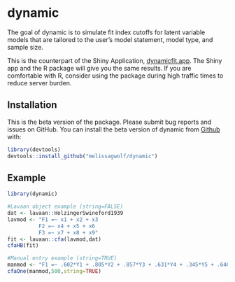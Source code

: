 
<!-- README.md is generated from README.Rmd. Please edit that file -->

# dynamic

<!-- badges: start -->

<!-- badges: end -->

The goal of dynamic is to simulate fit index cutoffs for latent variable
models that are tailored to the user’s model statement, model type, and
sample size.

This is the counterpart of the Shiny Application,
[dynamicfit.app](https://dynamicfit.app/cfa). The Shiny app and the R
package will give you the same results. If you are comfortable with R,
consider using the package during high traffic times to reduce server
burden.

## Installation

This is the beta version of the package. Please submit bug reports and
issues on GitHub. You can install the beta version of dynamic from
[Github](https://github.com) with:

``` r
library(devtools)
devtools::install_github("melissagwolf/dynamic")
```

## Example

``` r
library(dynamic)

#Lavaan object example (string=FALSE)
dat <- lavaan::HolzingerSwineford1939
lavmod <- "F1 =~ x1 + x2 + x3
          F2 =~ x4 + x5 + x6
          F3 =~ x7 + x8 + x9"
fit <- lavaan::cfa(lavmod,dat)
cfaHB(fit)

#Manual entry example (string=TRUE)
manmod <- "F1 =~ .602*Y1 + .805*Y2 + .857*Y3 + .631*Y4 + .345*Y5 + .646*Y6"
cfaOne(manmod,500,string=TRUE)
```
